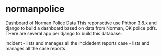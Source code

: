 # normanpolice
Dashboard of Norman Police Data
This reponsotive use Phthon 3.8.x and django to build a dashboard based on data from Norman, OK police pdfs. THere are several app per django to build this database.  

incident - lists and manages all the incidedent reports
case - lists and manages all the case reports
